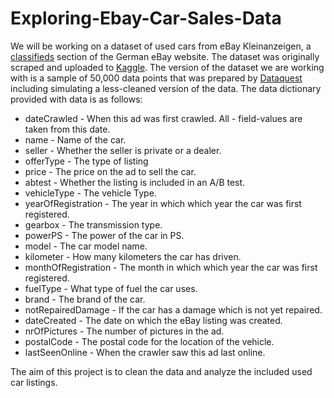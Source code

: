 # Exploring-Ebay-Car-Sales-Data

We will be working on a dataset of used cars from eBay Kleinanzeigen, a [classifieds](https://en.wikipedia.org/wiki/Classified_advertising) section of the German eBay website.
The dataset was originally scraped and uploaded to [Kaggle](https://www.kaggle.com/orgesleka/used-cars-database/data). The version of the dataset we are working with is a sample of 50,000 data points that was prepared by [Dataquest](https://www.dataquest.io/) including simulating a less-cleaned version of the data. The data dictionary provided with data is as follows:
 - dateCrawled - When this ad was first crawled. All - field-values are taken from this date.
 - name - Name of the car.
 - seller - Whether the seller is private or a dealer.
 - offerType - The type of listing
 - price - The price on the ad to sell the car.
 - abtest - Whether the listing is included in an A/B test.
 - vehicleType - The vehicle Type.
 - yearOfRegistration - The year in which which year the car was first registered.
 - gearbox - The transmission type.
 - powerPS - The power of the car in PS.
 - model - The car model name.
 - kilometer - How many kilometers the car has driven.
 - monthOfRegistration - The month in which which year the car was first registered.
 - fuelType - What type of fuel the car uses.
 - brand - The brand of the car.
 - notRepairedDamage - If the car has a damage which is not yet repaired.
 - dateCreated - The date on which the eBay listing was created.
 - nrOfPictures - The number of pictures in the ad.
 - postalCode - The postal code for the location of the vehicle.
 - lastSeenOnline - When the crawler saw this ad last online.
 

The aim of this project is to clean the data and analyze the included used car listings.
